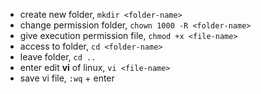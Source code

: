 * create new folder, `mkdir <folder-name>`
* change permission folder, `chown 1000 -R <folder-name>`
* give execution permission file, `chmod +x <file-name>`
* access to folder, `cd <folder-name>`
* leave folder, `cd ..`
* enter edit **vi** of linux, `vi <file-name>`
* save vi file, `:wq` + enter
